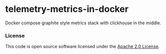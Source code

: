 
# telemetry-metrics-in-docker

Docker compose graphite style metrics stack with clickhouse in the middle.

### License

This code is open source software licensed under the [Apache 2.0 License]("http://www.apache.org/licenses/LICENSE-2.0.html").
